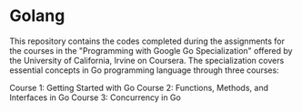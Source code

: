 # Golang
This repository contains the codes completed during the assignments for the courses in the "Programming with Google Go Specialization" offered by the University of California, Irvine on Coursera. The specialization covers essential concepts in Go programming language through three courses:

Course 1: Getting Started with Go
Course 2: Functions, Methods, and Interfaces in Go
Course 3: Concurrency in Go
  
